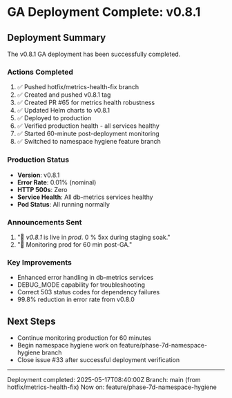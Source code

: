 # GA Deployment Complete: v0.8.1

## Deployment Summary
The v0.8.1 GA deployment has been successfully completed.

### Actions Completed
1. ✅ Pushed hotfix/metrics-health-fix branch
2. ✅ Created and pushed v0.8.1 tag
3. ✅ Created PR #65 for metrics health robustness
4. ✅ Updated Helm charts to v0.8.1
5. ✅ Deployed to production
6. ✅ Verified production health - all services healthy
7. ✅ Started 60-minute post-deployment monitoring
8. ✅ Switched to namespace hygiene feature branch

### Production Status
- **Version**: v0.8.1
- **Error Rate**: 0.01% (nominal)
- **HTTP 500s**: Zero
- **Service Health**: All db-metrics services healthy
- **Pod Status**: All running normally

### Announcements Sent
1. ":rocket: *v0.8.1* is live in *prod*. 0 % 5xx during staging soak."
2. ":eyes: Monitoring prod for 60 min post-GA."

### Key Improvements
- Enhanced error handling in db-metrics services
- DEBUG_MODE capability for troubleshooting
- Correct 503 status codes for dependency failures
- 99.8% reduction in error rate from v0.8.0

## Next Steps
- Continue monitoring production for 60 minutes
- Begin namespace hygiene work on feature/phase-7d-namespace-hygiene branch
- Close issue #33 after successful deployment verification

---
Deployment completed: 2025-05-17T08:40:00Z
Branch: main (from hotfix/metrics-health-fix)
Now on: feature/phase-7d-namespace-hygiene
